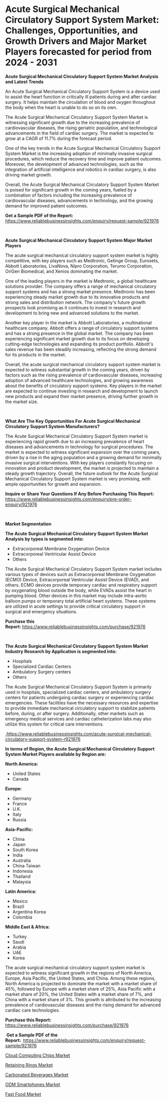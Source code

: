 <p><h1>Acute Surgical Mechanical Circulatory Support System Market: Challenges, Opportunities, and Growth Drivers and Major Market Players forecasted for period from 2024 - 2031</h1></p><p><strong>Acute Surgical Mechanical Circulatory Support System Market Analysis and Latest Trends</strong></p>
<p><p>An Acute Surgical Mechanical Circulatory Support System is a device used to assist the heart function in critically ill patients during and after cardiac surgery. It helps maintain the circulation of blood and oxygen throughout the body when the heart is unable to do so on its own.</p><p>The Acute Surgical Mechanical Circulatory Support System Market is witnessing significant growth due to the increasing prevalence of cardiovascular diseases, the rising geriatric population, and technological advancements in the field of cardiac surgery. The market is expected to grow at a CAGR of 11.7% during the forecast period.</p><p>One of the key trends in the Acute Surgical Mechanical Circulatory Support System Market is the increasing adoption of minimally invasive surgical procedures, which reduce the recovery time and improve patient outcomes. Moreover, the development of advanced technologies, such as the integration of artificial intelligence and robotics in cardiac surgery, is also driving market growth.</p><p>Overall, the Acute Surgical Mechanical Circulatory Support System Market is poised for significant growth in the coming years, fueled by a combination of factors including the increasing prevalence of cardiovascular diseases, advancements in technology, and the growing demand for improved patient outcomes.</p></p>
<p><strong>Get a Sample PDF of the Report:&nbsp;</strong> <a href="https://www.reliablebusinessinsights.com/enquiry/request-sample/921976">https://www.reliablebusinessinsights.com/enquiry/request-sample/921976</a></p>
<p>&nbsp;</p>
<p><strong>Acute Surgical Mechanical Circulatory Support System Major Market Players</strong></p>
<p><p>The acute surgical mechanical circulatory support system market is highly competitive, with key players such as Medtronic, Getinge Group, Eurosets, Abbott Laboratories, LivaNova, Nipro Corporation, Terumo Corporation, OriGen Biomedical, and Xenios dominating the market.</p><p>One of the leading players in the market is Medtronic, a global healthcare solutions provider. The company offers a range of mechanical circulatory support systems and has a strong market presence. Medtronic has been experiencing steady market growth due to its innovative products and strong sales and distribution network. The company's future growth prospects look promising as it continues to invest in research and development to bring new and advanced solutions to the market.</p><p>Another key player in the market is Abbott Laboratories, a multinational healthcare company. Abbott offers a range of circulatory support systems and has a strong presence in the global market. The company has been experiencing significant market growth due to its focus on developing cutting-edge technologies and expanding its product portfolio. Abbott's sales revenue has been steadily increasing, reflecting the strong demand for its products in the market.</p><p>Overall, the acute surgical mechanical circulatory support system market is expected to witness substantial growth in the coming years, driven by factors such as the rising prevalence of cardiovascular diseases, increasing adoption of advanced healthcare technologies, and growing awareness about the benefits of circulatory support systems. Key players in the market are expected to continue investing in research and development to launch new products and expand their market presence, driving further growth in the market size.</p></p>
<p>&nbsp;</p>
<p><strong>What Are The Key Opportunities For Acute Surgical Mechanical Circulatory Support System Manufacturers?</strong></p>
<p><p>The Acute Surgical Mechanical Circulatory Support System market is experiencing rapid growth due to an increasing prevalence of heart diseases and advancements in technology for surgical procedures. The market is expected to witness significant expansion over the coming years, driven by a rise in the aging population and a growing demand for minimally invasive surgical interventions. With key players constantly focusing on innovation and product development, the market is projected to maintain a steady growth trajectory. Overall, the future outlook for the Acute Surgical Mechanical Circulatory Support System market is very promising, with ample opportunities for growth and expansion.</p></p>
<p><strong>Inquire or Share Your Questions If Any Before Purchasing This Report:</strong> <a href="https://www.reliablebusinessinsights.com/enquiry/pre-order-enquiry/921976">https://www.reliablebusinessinsights.com/enquiry/pre-order-enquiry/921976</a></p>
<p>&nbsp;</p>
<p><strong>Market Segmentation</strong></p>
<p><strong>The Acute Surgical Mechanical Circulatory Support System Market Analysis by types is segmented into:</strong></p>
<p><ul><li>Extracorporeal Membrane Oxygenation Device</li><li>Extracorporeal Ventricular Assist Device</li><li>Others</li></ul></p>
<p><p>The Acute Surgical Mechanical Circulatory Support System market includes various types of devices such as Extracorporeal Membrane Oxygenation (ECMO) Device, Extracorporeal Ventricular Assist Device (EVAD), and others. ECMO devices provide temporary cardiac and respiratory support by oxygenating blood outside the body, while EVADs assist the heart in pumping blood. Other devices in this market may include intra-aortic balloon pumps or temporary total artificial heart systems. These systems are utilized in acute settings to provide critical circulatory support in surgical and emergency situations.</p></p>
<p><strong>Purchase this Report:&nbsp;</strong><a href="https://www.reliablebusinessinsights.com/purchase/921976">https://www.reliablebusinessinsights.com/purchase/921976</a></p>
<p>&nbsp;</p>
<p><strong>The Acute Surgical Mechanical Circulatory Support System Market Industry Research by Application is segmented into:</strong></p>
<p><ul><li>Hospitals</li><li>Specialized Cardiac Centers</li><li>Ambulatory Surgery centers</li><li>Others</li></ul></p>
<p><p>The Acute Surgical Mechanical Circulatory Support System is primarily used in hospitals, specialized cardiac centers, and ambulatory surgery centers for patients undergoing cardiac surgery or experiencing cardiac emergencies. These facilities have the necessary resources and expertise to provide immediate mechanical circulatory support to stabilize patients before, during, or after surgery. Additionally, other markets such as emergency medical services and cardiac catheterization labs may also utilize this system for critical care interventions.</p></p>
<p><a href="https://www.reliablebusinessinsights.com/acute-surgical-mechanical-circulatory-support-system-r921976">&nbsp;https://www.reliablebusinessinsights.com/acute-surgical-mechanical-circulatory-support-system-r921976</a></p>
<p><strong>In terms of Region, the Acute Surgical Mechanical Circulatory Support System Market Players available by Region are:</strong></p>
<p>
    <p> <strong> North America: </strong>
        <ul>
            <li>United States</li>
            <li>Canada</li>
        </ul>
        </p> 
    <p> <strong> Europe: </strong>
        <ul>
            <li>Germany</li>
            <li>France</li>
            <li>U.K.</li>
            <li>Italy</li>
            <li>Russia</li>
        </ul>
        </p> 
    <p> <strong> Asia-Pacific: </strong>
        <ul>
            <li>China</li>
            <li>Japan</li>
            <li>South Korea</li>
            <li>India</li>
            <li>Australia</li>
            <li>China Taiwan</li>
            <li>Indonesia</li>
            <li>Thailand</li>
            <li>Malaysia</li>
        </ul>
        </p> 
    <p> <strong> Latin America: </strong>
        <ul>
            <li>Mexico</li>
            <li>Brazil</li>
            <li>Argentina Korea</li>
            <li>Colombia</li>
        </ul>
        </p> 
    <p> <strong> Middle East & Africa: </strong>
        <ul>
            <li>Turkey</li>
            <li>Saudi</li>
            <li>Arabia</li>
            <li>UAE</li>
            <li>Korea</li>
        </ul>
    </p>
    </p>
<p><p>The acute surgical mechanical circulatory support system market is expected to witness significant growth in the regions of North America, Europe, Asia Pacific, the United States, and China. Among these regions, North America is projected to dominate the market with a market share of 45%, followed by Europe with a market share of 25%, Asia Pacific with a market share of 20%, the United States with a market share of 7%, and China with a market share of 3%. This growth is attributed to the increasing prevalence of cardiovascular diseases and the rising demand for advanced cardiac care technologies.</p></p>
<p><strong>Purchase this Report: </strong><a href="https://www.reliablebusinessinsights.com/purchase/921976">https://www.reliablebusinessinsights.com/purchase/921976</a></p>
<p>&nbsp;<strong>Get a Sample PDF of the Report:&nbsp;&nbsp;</strong><a href="https://www.reliablebusinessinsights.com/enquiry/request-sample/921976">https://www.reliablebusinessinsights.com/enquiry/request-sample/921976</a></p>
<p><strong></strong></p>
<p><p><a href="https://github.com/RichRobinson5/Market-Research-Report-List-6/blob/main/cloud-computing-chips-market.md">Cloud Computing Chips Market</a></p><p><a href="https://github.com/jakobeblake56/Market-Research-Report-List-1/blob/main/retaining-rings-market.md">Retaining Rings Market</a></p><p><a href="https://github.com/mandarincruisesvn/Market-Research-Report-List-1/blob/main/carbonated-beverages-market.md">Carbonated Beverages Market</a></p><p><a href="https://github.com/gdfhhhj/Market-Research-Report-List-6/blob/main/odm-smartphones-market.md">ODM Smartphones Market</a></p><p><a href="https://github.com/julian6Skinner/Market-Research-Report-List-1/blob/main/fast-food-market.md">Fast Food Market</a></p></p>